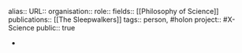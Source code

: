 alias::
URL::
organisation::
role::
fields:: [[Philosophy of Science]] 
publications:: [[The Sleepwalkers]] 
tags:: person, #holon 
project:: #X-Science 
public:: true

-